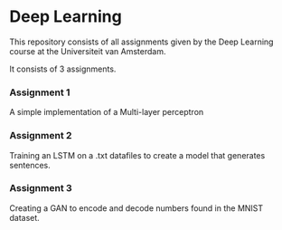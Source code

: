 # Deep Learning
This repository consists of all assignments given by the Deep Learning course at the Universiteit van Amsterdam.

It consists of 3 assignments.

### Assignment 1
A simple implementation of a Multi-layer perceptron

### Assignment 2 
Training an LSTM on a .txt datafiles to create a model that generates sentences.

### Assignment 3
Creating a GAN to encode and decode numbers found in the MNIST dataset.
